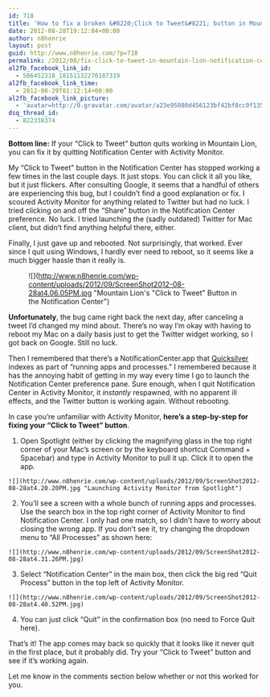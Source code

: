 ```yaml
---
id: 718
title: 'How to fix a broken &#8220;Click to Tweet&#8221; button in Mountain Lion Notification Center'
date: 2012-08-28T19:12:04+00:00
author: n8henrie
layout: post
guid: http://www.n8henrie.com/?p=718
permalink: /2012/08/fix-click-to-tweet-in-mountain-lion-notification-center/
al2fb_facebook_link_id:
  - 506452318_10151132270187319
al2fb_facebook_link_time:
  - 2012-08-29T01:12:14+00:00
al2fb_facebook_link_picture:
  - 'avatar=http://0.gravatar.com/avatar/a23e95080d456123bf42bf8cc0f13519?s=96&amp;d=wavatar&amp;r=PG'
dsq_thread_id:
  - 822338374
---
```

**Bottom line:** If your &#8220;Click to Tweet&#8221; button quits working in Mountain Lion, you can fix it by quitting Notification Center with Activity Monitor.
  
<!--more-->


  
My “Click to Tweet” button in the Notification Center has stopped working a few times in the last couple days. It just stops. You can click it all you like, but it just flickers. After consulting Google, it seems that a handful of others are experiencing this bug, but I couldn’t find a good explanation or fix. I scoured Activity Monitor for anything related to Twitter but had no luck. I tried clicking on and off the “Share” button in the Notification Center preference. No luck. I tried launching the (sadly outdated) Twitter for Mac client, but didn’t find anything helpful there, either.

Finally, I just gave up and rebooted. Not surprisingly, that worked. Ever since I quit using Windows, I hardly ever need to reboot, so it seems like a much bigger hassle than it really is.<figure>

![](http://www.n8henrie.com/wp-content/uploads/2012/09/ScreenShot2012-08-28at4.06.05PM.jpg "Mountain Lion's "Click to Tweet" Button in the Notification Center")</figure> 

**Unfortunately**, the bug came right back the next day, after canceling a tweet I’d changed my mind about. There’s no way I’m okay with having to reboot my Mac on a daily basis just to get the Twitter widget working, so I got back on Google. Still no luck.

Then I remembered that there’s a NotificationCenter.app that [Quicksilver](http://qsapp.com/) indexes as part of “running apps and processes.” I remembered because it has the annoying habit of getting in my way every time I go to launch the Notification Center preference pane. Sure enough, when I quit Notification Center in Activity Monitor, it _instantly_ respawned, with no apparent ill effects, and the Twitter button is working again. Without rebooting.

In case you’re unfamiliar with Activity Monitor, **here’s a step-by-step for fixing your “Click to Tweet” button**.

  1. Open Spotlight (either by clicking the magnifying glass in the top right corner of your Mac’s screen or by the keyboard shortcut Command + Spacebar) and type in Activity Monitor to pull it up. Click it to open the app.
  
    ![](http://www.n8henrie.com/wp-content/uploads/2012/09/ScreenShot2012-08-28at4.20.20PM.jpg "Launching Activity Monitor from Spotlight")
  2. You’ll see a screen with a whole bunch of running apps and processes. Use the search box in the top right corner of Activity Monitor to find Notification Center. I only had one match, so I didn’t have to worry about closing the wrong app. If you don’t see it, try changing the dropdown menu to “All Processes” as shown here:
  
    ![](http://www.n8henrie.com/wp-content/uploads/2012/09/ScreenShot2012-08-28at4.31.26PM.jpg)
  3. Select “Notification Center” in the main box, then click the big red “Quit Process” button in the top left of Activity Monitor.
  
    ![](http://www.n8henrie.com/wp-content/uploads/2012/09/ScreenShot2012-08-28at4.40.52PM.jpg)
  4. You can just click “Quit” in the confirmation box (no need to Force Quit here).

That’s it! The app comes may back so quickly that it looks like it never quit in the first place, but it probably did. Try your “Click to Tweet” button and see if it’s working again.

Let me know in the comments section below whether or not this worked for you.